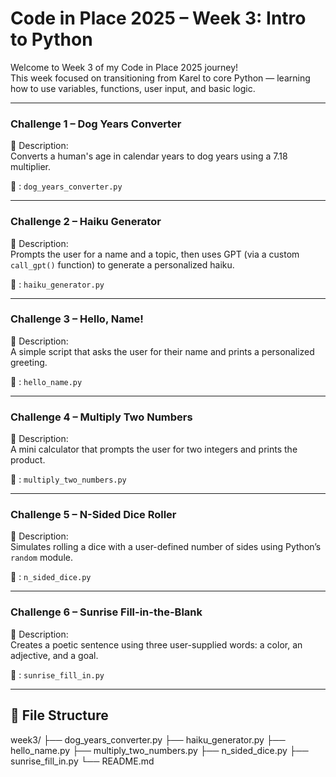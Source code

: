 # Code in Place 2025 – Week 3: Intro to Python

Welcome to Week 3 of my Code in Place 2025 journey!  
This week focused on transitioning from Karel to core Python — learning how to use variables, functions, user input, and basic logic.

---

### Challenge 1 – Dog Years Converter

📝 Description:  
Converts a human's age in calendar years to dog years using a 7.18 multiplier.

📁 : `dog_years_converter.py`

---

### Challenge 2 – Haiku Generator

📝 Description:  
Prompts the user for a name and a topic, then uses GPT (via a custom `call_gpt()` function) to generate a personalized haiku.

📁 : `haiku_generator.py`

---

### Challenge 3 – Hello, Name!

📝 Description:  
A simple script that asks the user for their name and prints a personalized greeting.

📁 : `hello_name.py`

---

### Challenge 4 – Multiply Two Numbers

📝 Description:  
A mini calculator that prompts the user for two integers and prints the product.

📁 : `multiply_two_numbers.py`

---

### Challenge 5 – N-Sided Dice Roller

📝 Description:  
Simulates rolling a dice with a user-defined number of sides using Python’s `random` module.

📁 : `n_sided_dice.py`

---

### Challenge 6 – Sunrise Fill-in-the-Blank

📝 Description:  
Creates a poetic sentence using three user-supplied words: a color, an adjective, and a goal.

📁 : `sunrise_fill_in.py`

---

## 📁 File Structure
week3/
├── dog_years_converter.py
├── haiku_generator.py
├── hello_name.py
├── multiply_two_numbers.py
├── n_sided_dice.py
├── sunrise_fill_in.py
└── README.md

